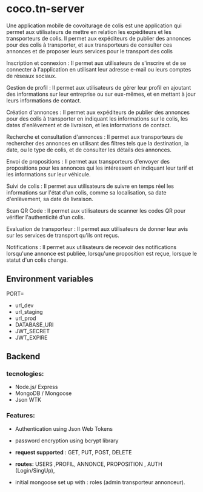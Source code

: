 # coco.tn-server
Une application mobile de covoiturage de colis est une application qui permet aux utilisateurs de mettre en relation les expéditeurs et les transporteurs de colis. Il permet aux expéditeurs de publier des annonces pour des colis à transporter, et aux transporteurs de consulter ces annonces et de proposer leurs services pour le transport des colis

Inscription et connexion : Il permet aux utilisateurs de s'inscrire et de se connecter à l'application en utilisant leur adresse e-mail ou leurs comptes de réseaux sociaux.

Gestion de profil : Il permet aux utilisateurs de gérer leur profil en ajoutant des informations sur leur entreprise ou sur eux-mêmes, et en mettant à jour leurs informations de contact.

Création d'annonces : Il permet aux expéditeurs de publier des annonces pour des colis à transporter en indiquant les informations sur le colis, les dates d'enlèvement et de livraison, et les informations de contact.

Recherche et consultation d'annonces : Il permet aux transporteurs de rechercher des annonces en utilisant des filtres tels que la destination, la date, ou le type de colis, et de consulter les détails des annonces.

Envoi de propositions : Il permet aux transporteurs d'envoyer des propositions pour les annonces qui les intéressent en indiquant leur tarif et les informations sur leur véhicule.

Suivi de colis : Il permet aux utilisateurs de suivre en temps réel les informations sur l'état d'un colis, comme sa localisation, sa date d'enlèvement, sa date de livraison.

Scan QR Code : Il permet aux utilisateurs de scanner les codes QR pour vérifier l'authenticité d'un colis.

Evaluation de transporteur : Il permet aux utilisateurs de donner leur avis sur les services de transport qu'ils ont reçus.

Notifications : Il permet aux utilisateurs de recevoir des notifications lorsqu'une annonce est publiée, lorsqu'une proposition est reçue, lorsque le statut d'un colis change.

##


## Environment variables

PORT=
- url_dev
- url_staging
- url_prod
- DATABASE_URI
- JWT_SECRET
- JWT_EXPIRE


## Backend

### tecnologies:

- Node.js/ Express
- MongoDB / Mongoose
- Json WTK

### Features:

- Authentication using Json Web Tokens

- password encryption using bcrypt library



- **request supported** : GET, PUT, POST, DELETE

- **routes:** USERS ,PROFIL, ANNONCE, PROPOSITION ,  AUTH (Login/SingUp),

- initial mongoose set up with :  roles (admin transporteur annonceur).

